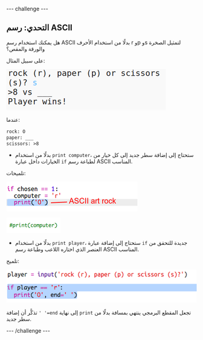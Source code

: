 --- challenge ---
## التحدي: رسم ASCII

هل يمكنك استخدام رسم ASCII بدلًا من استخدام الأحرف r وp وs لتمثيل الصخرة والورقة والمقص؟

على سبيل المثال:

![screenshot](images/rps-ascii-challenge.png)

عندما:
```
rock: O
paper: ___
scissors: >8
```

+ بدلًا من استخدام `print computer`، ستحتاج إلى إضافة سطر جديد إلى كل خيار من الخيارات داخل عبارة `if` لطباعة رسم ASCII المناسب. 

تلميحات:

![screenshot](images/rps-ascii-rock.png)

![screenshot](images/rps-comment-computer.png)

+ بدلًا من استخدام `print player`، ستحتاج إلى إضافة عبارة `if` جديدة للتحقق من العنصر الذي اختاره اللاعب وطباعة رسم ASCII المناسب.

تلميح:

![screenshot](images/rps-player-ascii.png)

تذكَّر أن إضافة `' '=end` إلى نهاية `print` تجعل المقطع البرمجي ينتهي بمسافة بدلًا من سطر جديد. 





--- /challenge ---